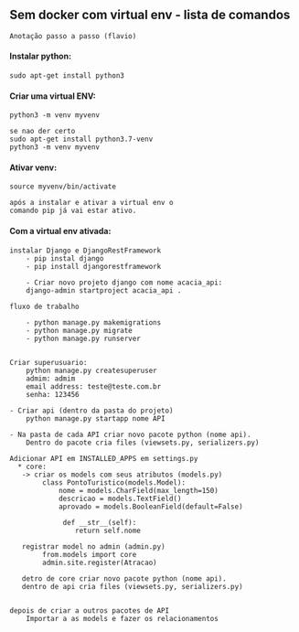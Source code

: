 
## Sem docker com virtual env - lista de comandos
    Anotação passo a passo (flavio)

#### Instalar python: 
    sudo apt-get install python3

#### Criar uma virtual ENV:
    python3 -m venv myvenv
    
    se nao der certo
    sudo apt-get install python3.7-venv
    python3 -m venv myvenv

#### Ativar venv:
    source myvenv/bin/activate

    após a instalar e ativar a virtual env o 
    comando pip já vai estar ativo.

#### Com a virtual env ativada:
    
    instalar Django e DjangoRestFramework 
        - pip instal django
        - pip install djangorestframework
    
        - Criar novo projeto django com nome acacia_api: 
        django-admin startproject acacia_api .

    fluxo de trabalho 
    
        - python manage.py makemigrations
        - python manage.py migrate
        - python manage.py runserver


    Criar superusuario:
        python manage.py createsuperuser
        admim: admim 
        email address: teste@teste.com.br   
        senha: 123456

    - Criar api (dentro da pasta do projeto)
        python manage.py startapp nome API 
      
    - Na pasta de cada API criar novo pacote python (nome api).
        Dentro do pacote cria files (viewsets.py, serializers.py)
        
    Adicionar API em INSTALLED_APPS em settings.py
      * core:
       -> criar os models com seus atributos (models.py)
            class PontoTuristico(models.Model):
                nome = models.CharField(max_length=150)
                descricao = models.TextField()
                aprovado = models.BooleanField(default=False)

                 def __str__(self):
                    return self.nome
                    
       registrar model no admin (admin.py) 
            from.models import core
            admin.site.register(Atracao)
        
       detro de core criar novo pacote python (nome api).
       dentro de api cria files (viewsets.py, serializers.py) 
   
    
    depois de criar a outros pacotes de API
        Importar a as models e fazer os relacionamentos
